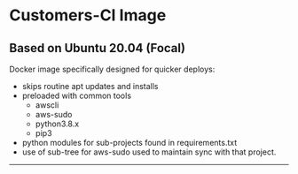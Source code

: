 Customers-CI Image
=====
## Based on Ubuntu 20.04 (Focal)

Docker image specifically designed for quicker deploys:
* skips routine apt updates and installs
* preloaded with common tools
  * awscli
  * aws-sudo
  * python3.8.x
  * pip3
* python modules for sub-projects found in requirements.txt
* use of sub-tree for aws-sudo used to maintain sync with that project.
-----
